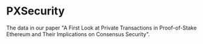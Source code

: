 # PXSecurity

The data in our paper "A First Look at Private Transactions in Proof-of-Stake Ethereum and Their Implications on Consensus Security".
